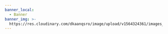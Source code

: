 ```yaml
---
banner_local:
  - Banner
banner_img: >-
  https://res.cloudinary.com/dkaanqsro/image/upload/v1564324361/images_ovf1zn.jpg
---
```


